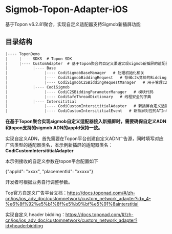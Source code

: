 # Sigmob-Topon-Adapter-iOS
基于Topon v6.2.81聚合，实现自定义适配器支持Sigmob新插屏功能

## 目录结构
```objective-c
|---- ToponDemo
|     |---- SDKS  # Topon SDK
|     |---- CustomAdapter  # 基于topon聚合的自定义渠道实现sigmob新插屏的适配器
|           |---- Base
|                |---- CodiSigmobBaseManager   # 处理初始化相关
|                |---- CodiSigmobBiddingRequest   # 存储c2s竞价的BiddingRequest类
|                |---- CodiSigmobC2SBiddingRequestManager   # 用于管理c2s竞价的BiddingRequest
|           |---- CodiSigmob
|                |---- CodiC2SBiddingParameterManager   # 模块代码
|                |---- CodiSafeThreadDictionary   # 线程安全的字典
|           |---- Intersititial
|                |---- CodiCustomIntersititialAdapter   # 新插屏自定义适配器入口
|                |---- CodiCustomIntersititialEvent   # 新插屏对应的ATInterstitialCustomEvent
```



**在基于Topon聚合实现sigmob自定义适配器接入新插屏时，需要确保自定义ADN和topon支持的sigmob ADN的appId保持一致。**



实现自定义ADN，首先需要在Topon平台创建自定义ADN广告源，同时填写对应广告类型的适配器类名，本示例新插屏的适配器类名：**CodiCustomIntersititialAdapter**



本示例接收的自定义参数在topon平台配置如下

{"appId": "xxxx", "placementId": "xxxxx"}

开发者可根据业务自行调整参数。



Top官方自定义广告平台文档：https://docs.toponad.com/#/zh-cn/ios/ios_adv_doc/customnetwork/custom_network_adapter?id=_4-%e6%8f%92%e5%b1%8f%e5%b9%bf%e5%91%8ainterstitial

实现自定义 header bidding：https://docs.toponad.com/#/zh-cn/ios/ios_adv_doc/customnetwork/custom_network_adapter?id=headerbidding




